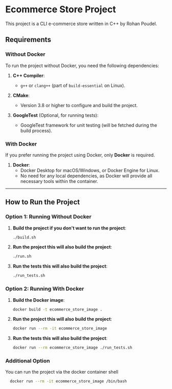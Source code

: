 # Ecommerce Store Project

This project is a CLI e-commerce store written in C++ by Rohan Poudel.

## Requirements

### Without Docker

To run the project without Docker, you need the following dependencies:

1. **C++ Compiler**:
   - `g++` or `clang++` (part of `build-essential` on Linux).

2. **CMake**:
   - Version 3.8 or higher to configure and build the project.

3. **GoogleTest** (Optional, for running tests):
   - GoogleTest framework for unit testing (will be fetched during the build process).

### With Docker

If you prefer running the project using Docker, only **Docker** is required.

1. **Docker**:
   - Docker Desktop for macOS/Windows, or Docker Engine for Linux.
   - No need for any local dependencies, as Docker will provide all necessary tools within the container.

---

## How to Run the Project

### Option 1: Running Without Docker

1. **Build the project if you don't want to run the project**:
   ```bash
   ./build.sh
   ```

2. **Run the project this will also build the project**:
   ```bash
   ./run.sh
   ```

3. **Run the tests this will also build the project**:
   ```bash
   ./run_tests.sh
   ```

### Option 2: Running With Docker

1. **Build the Docker image**:
   ```bash
   docker build -t ecommerce_store_image .
   ```

2. **Run the project this will also build the project**:
   ```bash
   docker run --rm -it ecommerce_store_image
   ```

3. **Run the tests this will also build the project**:
   ```bash
   docker run --rm ecommerce_store_image ./run_tests.sh
   ```

### Additional Option

You can run the project via the docker container shell
```bash
  docker run --rm -it ecommerce_store_image /bin/bash
```